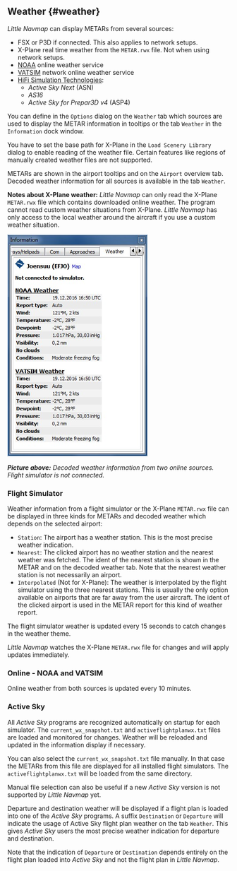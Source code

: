 ## Weather {#weather}

_Little Navmap_ can display METARs from several sources:

* FSX or P3D if connected. This also applies to network setups.
* X-Plane real time weather from the `METAR.rwx` file. Not when using network setups.
* [NOAA](http://www.weather.gov) online weather service
* [VATSIM](http://www.vatsim.net) network online weather service
* [HiFi Simulation Technologies](http://www.hifisimtech.com):
  * _Active Sky Next_ \(ASN\)
  * _AS16_
  * _Active Sky for Prepar3D v4_ \(ASP4\)

You can define in the `Options` dialog on the `Weather` tab which sources are used to display the METAR information in tooltips or the tab `Weather` in the `Information` dock window.

You have to set the base path for X-Plane in the `Load Scenery Library` dialog to enable reading of the weather file. Certain features like regions of manually created weather files are not supported.

METARs are shown in the airport tooltips and on the `Airport` overview tab. Decoded weather information for all sources is available in the tab `Weather`.

**Notes about X-Plane weather:**
*Little Navmap* can only read the X-Plane `METAR.rwx` file which contains downloaded online weather. The program cannot read custom weather situations from X-Plane. *Little Navmap* has only access to the local weather around the aircraft if you use a custom weather situation.

![Weather tab](../images/weather.jpg "Weather tab")

_**Picture above:** Decoded weather information from two online sources. Flight simulator is not connected._

### Flight Simulator

Weather information from a flight simulator or the X-Plane `METAR.rwx` file can be displayed in three kinds for METARs and decoded weather which depends on
the selected airport:

* `Station`: The airport has a weather station. This is the most precise weather indication.
* `Nearest`: The clicked airport has no weather station and the nearest weather was fetched. The ident of the nearest station is shown in the METAR and on the decoded weather tab. Note that the nearest weather station is not necessarily an airport.
* `Interpolated` \(Not for X-Plane\): The weather is interpolated by the flight simulator using the three nearest stations. This is usually the only option available on airports that are far away from the user aircraft. The ident of the clicked airport is used in the METAR report for this kind of weather report. 

The flight simulator weather is updated every 15 seconds to catch changes in the weather theme.

*Little Navmap* watches the X-Plane `METAR.rwx` file for changes and will apply updates immediately.

### Online - NOAA and VATSIM

Online weather from both sources is updated every 10 minutes.

### Active Sky

All _Active Sky_ programs are recognized automatically on startup for each simulator.
The `current_wx_snapshot.txt` and `activeflightplanwx.txt` files are loaded and monitored for changes. Weather will be reloaded and updated in the
information display if necessary.

You can also select the `current_wx_snapshot.txt` file manually. In that case the
METARs from this file are displayed for all installed flight simulators. The `activeflightplanwx.txt` will be loaded from the same directory. 

Manual file selection can also be useful if a new _Active Sky_ version is not supported by _Little Navmap_ yet. 

Departure and destination weather will be displayed if a flight plan is loaded into one of the
_Active Sky_ programs. A suffix `Destination` or `Departure` will indicate the usage of Active Sky flight plan weather
on the tab `Weather`. This gives _Active Sky_ users the most precise weather indication for departure and destination.

Note that the indication of `Departure` or `Destination` depends entirely on the flight plan loaded into _Active Sky_ and not the flight plan in _Little Navmap_.


